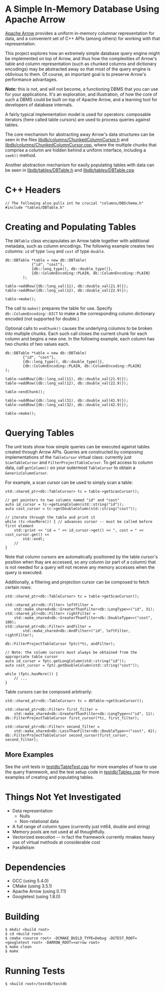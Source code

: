 
# A Simple In-Memory Database Using Apache Arrow

[Apache Arrow](https://arrow.apache.org/) provides a uniform in-memory columnar representation for data, and
a convenient set of C++ APIs (among others) for working with that representation.

This project explores how an extremely simple database query engine might be implemented on top of Arrow,
and thus how the complexities of Arrow's table and column representation (such as chunked columns
and dictionary encodings) may be
abstracted away so that most of the query engine is oblivious to them. Of course, an important goal is to
preserve Arrow's performance advantages.

**_Note:_** this is not, and will not become, a functioning DBMS that you can use for your applications. It's an
exploration, and illustration, of how the core of such a DBMS could be built on top of Apache Arrow,
and a learning tool for developers of database internals.

A fairly typical implementation model is used for operators: composable iterators
(here called table cursors) are used to process queries against tables.

The core mechanism for abstracting away Arrow's data structures can be seen in the files
[libdb/columns/ChunkedColumnCursor.h](libdb/columns/ChunkedColumnCursor.h)
and
[libdb/columns/ChunkedColumnCursor.cpp](libdb/columns/ChunkedColumnCursor.cpp),
where the multiple chunks that comprise a column are hidden behind a uniform interface, including a `seek()` method.

Another abstraction mechanism for easily populating tables with data can be seen in
[libdb/tables/DBTable.h](libdb/tables/DBTable.h)
and [libdb/tables/DBTable.cpp](libdb/tables/DBTable.cpp)

# C++ Headers

    // The following also pulls int he crucial "columns/DBSchema.h"
    #include "tables/DBTable.h"

# Creating and Populating Tables

The `DBTable` class encapsulates an Arrow table together with additional metadata, such as column encodings.
The following example creates two columns: `id` of type `long` and `cost` of type `double`.

    db::DBTable *table = new db::DBTable(
                {"id", "cost"},
                {db::long_type(), db::double_type()},
                {db::ColumnEncoding::PLAIN, db::ColumnEncoding::PLAIN}
            );

    table->addRow({db::long_val(11), db::double_val(21.9)});
    table->addRow({db::long_val(12), db::double_val(22.9)});

    table->make();

The call to `make()` prepares the table for use.
Specify `db::ColumnEncoding::DICT` to make a the corresponding column dictionary encoded (not supported for double.)

Optional calls to `endChunk()` causes the underlying columns to be broken into multiple chunks. Each such call closes
the current chunk for each column and begins a new one. In the following example, each column has two chunks of
two values each.

    db::DBTable *table = new db::DBTable(
            {"id", "cost"},
            {db::long_type(), db::double_type()},
            {db::ColumnEncoding::PLAIN, db::ColumnEncoding::PLAIN}
    );

    table->addRow({db::long_val(11), db::double_val(21.9)});
    table->addRow({db::long_val(12), db::double_val(22.9)});

    table->endChunk();

    table->addRow({db::long_val(31), db::double_val(41.9)});
    table->addRow({db::long_val(32), db::double_val(42.9)});

    table->make();


# Querying Tables

The unit tests show how simple queries can be executed against tables created through Arrow APIs.
Queries are constructed by composing implementations of the `TableCursor` virtual class: currently just
`ScanTableCursor` and `FilterProjectTableCursor`. To get access to column data, call `getColumn()` on your
outermost `TableCursor` to obtain a `GenericColumnCursor`.

For example, a scan cursor can be used to simply scan a table:

    std::shared_ptr<db::TableCursor> tc = table->getScanCursor();

    // get pointers to two columns named "id" and "cost"
    auto id_cursor = tc->getLongColumn(std::string("id"));
    auto cost_cursor = tc->getDoubleColumn(std::string("cost"));

    // iterate through the table and print it
    while (tc->hasMore()) { // advances cursor -- must be called before first element
        std::print << "id = " << id_cursor->get() << ", cost = " << cost_cursor.get() <<
            std::endl;
        //
    }

Note that column cursors are automatically positioned by the table cursor's position when thay are accessed,
so any column (or part of a column) that is not needed for a query will not receive any memory accesses
when the query is executed.

Additionally, a filtering and projection cursor can be composed to fetch certain rows:

    std::shared_ptr<db::TableCursor> tc = table->getScanCursor();

    std::shared_ptr<db::Filter> leftFilter =
        std::make_shared<db::GreaterThanFilter<db::LongType>>("id", 31);
    std::shared_ptr<db::Filter> rightFilter =
        std::make_shared<db::GreaterThanFilter<db::DoubleType>>("cost", 100);
    std::shared_ptr<db::Filter> andFilter =
            std::make_shared<db::AndFilter>("id", leftFilter, rightFilter);

    db::FilterProjectTableCursor fptc(*tc, andFilter);

    // Note: the column cursors must always be obtained from the appropriate table cursor
    auto id_cursor = fptc.getLongColumn(std::string("id"));
    auto cost_cursor = fptc.getDoubleColumn(std::string("cost"));

    while (fptc.hasMore()) {
        // ...
    }

Table cursors can be composed arbitrarily:

    std::shared_ptr<db::TableCursor> tc = dbTable->getScanCursor();

    std::shared_ptr<db::Filter> first_filter =
        std::make_shared<db::GreaterThanFilter<db::LongType>>("id", 11);
    db::FilterProjectTableCursor first_cursor(*tc, first_filter);

    std::shared_ptr<db::Filter> second_filter =
        std::make_shared<db::LessThanFilter<db::DoubleType>>("cost", 42);
    db::FilterProjectTableCursor second_cursor(first_cursor, second_filter);

## More Examples

See the unit tests in [testdb/TableTest.cpp](testdb/TableTest.cpp) for more examples of how to use the query
framework, and the test setup code in [testdb/Tables.cpp](testdb/Tables.cpp) for more examples of creating and
populating tables.

# Things Not Yet Investigated

* Data representation
  * Nulls
  * Non-relational data
* A full range of column types (currently just int64, double and string)
* Memory pools are not used at all thoughtfully.
* Vectorized execution -- in fact the framework currently mnakes heavy use of virtual methods at considerable cost
* Parallelism

# Dependencies

* GCC (using 5.4.0)
* CMake (using 3.5.1)
* Apache Arrow (using 0.7.1)
* Googletest (using 1.8.0)

# Building

    $ mkdir <build root>
    $ cd <build root>
    $ cmake <source root> -DCMAKE_BUILD_TYPE=Debug -DGTEST_ROOT=<googletest root> -DARROW_ROOT=<arrow root>
    $ make clean
    $ make

# Running Tests

    $ <build root>/testdb/testdb


